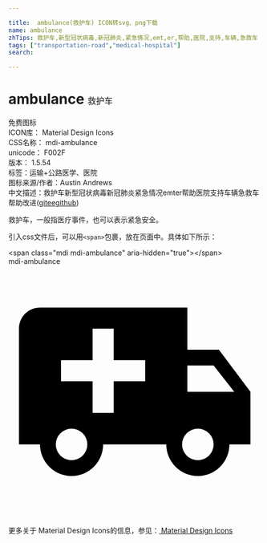 ```yaml
---

title:  ambulance(救护车) ICON转svg、png下载
name: ambulance
zhTips: 救护车,新型冠状病毒,新冠肺炎,紧急情况,emt,er,帮助,医院,支持,车辆,急救车
tags: ["transportation-road","medical-hospital"]
search: 

---
```


# ambulance  <small style="font-size: 60%;font-weight: 100">救护车</small>


<div class="detail-page">
<p>
<span><span class="badge-success badge">免费图标</span> </span>
<br/>
<span>
ICON库：
<span class="badge-secondary badge">Material Design Icons</span> 
</span>
<br/>
<span>
CSS名称：
<span class="badge-secondary badge">mdi-ambulance</span> 
</span>
<br/>
<span>
unicode：
<span class="badge-secondary badge">F002F</span> 
<copy-btn content='F002F' btn-title=""></copy-btn>
<copy-btn :content='String.fromCodePoint(parseInt("F002F", 16))' btn-title="复制U"></copy-btn>
</span>
<br/>
<span>
版本：
<span class="badge-secondary badge">1.5.54</span> 
</span><br/><span>标签：<span class="badge-light badge"><router-link to="/tags/transportation-road.html">运输+公路</router-link></span><span class="badge-light badge"><router-link to="/tags/medical-hospital.html">医学、医院</router-link></span></span>
<br/>
<span>图标来源/作者：<span class="badge-light badge">Austin Andrews</span></span> 
<br/>
<span class="zh-detail">中文描述：<span class="badge-primary badge">救护车</span><span class="badge-primary badge">新型冠状病毒</span><span class="badge-primary badge">新冠肺炎</span><span class="badge-primary badge">紧急情况</span><span class="badge-primary badge">emt</span><span class="badge-primary badge">er</span><span class="badge-primary badge">帮助</span><span class="badge-primary badge">医院</span><span class="badge-primary badge">支持</span><span class="badge-primary badge">车辆</span><span class="badge-primary badge">急救车</span><span class="help-link"><span>帮助改进</span>(<a href="https://gitee.com/liuwave/icon-helper/edit/master/json/material/ambulance.json" target="_blank" rel="noopener noreferrer">gitee</a><a href="https://github.com/liuwave/icon-helper/edit/master/json/material/ambulance.json" target="_blank" rel="noopener noreferrer">github</a></span>)</span><br/>
</p>
</div><div class="description description alert alert-light">救护车，一般指医疗事件，也可以表示紧急安全。</div>
<div class="alert alert-dark">
  <i class="mdi mdi-ambulance mdi-48px"></i>
  <i class="mdi mdi-ambulance mdi-36px"></i>
  <i class="mdi mdi-ambulance mdi-24px"></i>
  <i class="mdi mdi-ambulance mdi-18px"></i>
</div>
<div>
  <p>引入css文件后，可以用<code>&lt;span&gt;</code>包裹，放在页面中。具体如下所示：    
  </p>
  <div class="alert alert-primary" style="font-size: 14px">
    &lt;span class="mdi mdi-ambulance" aria-hidden="true"&gt;&lt;/span&gt;
    <copy-btn content='<span class="mdi mdi-ambulance" aria-hidden="true"></span>'></copy-btn>
  </div>
  <div class="alert alert-secondary">
    <i class="mdi mdi-ambulance"
    style="font-size: 24px"
    aria-hidden="true"></i> mdi-ambulance
    <copy-btn content="mdi-ambulance" btn-title="复制图标名称"></copy-btn>
  </div>
</div>
<div id="svg" class="svg-wrap">
<svg xmlns="http://www.w3.org/2000/svg" viewBox="0 0 24 24"><path d="M18,18.5A1.5,1.5 0 0,0 19.5,17A1.5,1.5 0 0,0 18,15.5A1.5,1.5 0 0,0 16.5,17A1.5,1.5 0 0,0 18,18.5M19.5,9.5H17V12H21.46L19.5,9.5M6,18.5A1.5,1.5 0 0,0 7.5,17A1.5,1.5 0 0,0 6,15.5A1.5,1.5 0 0,0 4.5,17A1.5,1.5 0 0,0 6,18.5M20,8L23,12V17H21A3,3 0 0,1 18,20A3,3 0 0,1 15,17H9A3,3 0 0,1 6,20A3,3 0 0,1 3,17H1V6C1,4.89 1.89,4 3,4H17V8H20M8,6V9H5V11H8V14H10V11H13V9H10V6H8Z" /></svg>
</div>
<detail full-name='mdi-ambulance'></detail>
    
<div><p>更多关于 Material Design Icons的信息，参见：<a target="_blank" href="https://iconhelper.cn/material.html"> Material Design Icons</a>
</p></div>
